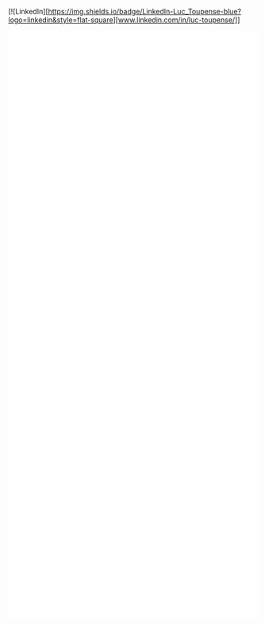 [![LinkedIn][https://img.shields.io/badge/LinkedIn-Luc_Toupense-blue?logo=linkedin&style=flat-square][www.linkedin.com/in/luc-toupense/]]

![](https://raw.githubusercontent.com/lmagitem/github-stats/master/generated/overview.svg#gh-dark-mode-only)
![](https://raw.githubusercontent.com/lmagitem/github-stats/master/generated/overview.svg#gh-light-mode-only)
![](https://raw.githubusercontent.com/lmagitem/github-stats/master/generated/languages.svg#gh-dark-mode-only)
![](https://raw.githubusercontent.com/lmagitem/github-stats/master/generated/languages.svg#gh-light-mode-only)

<!--
**lmagitem/lmagitem** is a ✨ _special_ ✨ repository because its `README.md` (this file) appears on your GitHub profile.

Here are some ideas to get you started:

- 🔭 I’m currently working on ...
- 🌱 I’m currently learning ...
- 👯 I’m looking to collaborate on ...
- 🤔 I’m looking for help with ...
- 💬 Ask me about ...
- 📫 How to reach me: ...
- 😄 Pronouns: ...
- ⚡ Fun fact: ...
-->
